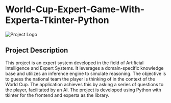 # World-Cup-Expert-Game-With-Experta-Tkinter-Python

![Project Logo](https://github.com/SBJ2000/World-Cup-Expert-Game-With-Experta-Tkinter-Python/blob/main/Images/Logo.jpg)

## Project Description

 This project is an expert system developed in the field of Artificial Intelligence and Expert Systems. It leverages a domain-specific knowledge base and utilizes an inference engine to simulate reasoning. The objective is to guess the national team the player is thinking of in the context of the World Cup. The application achieves this by asking a series of questions to the player, facilitated by an AI. The project is developed using Python with tkinter for the frontend and experta as the library.
